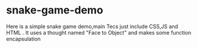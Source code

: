 # snake-game-demo
Here is a simple snake game demo,main Tecs just include CSS,JS and HTML .
It uses a thought named "Face to Object" and makes some function encapsulation 
